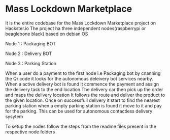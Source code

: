 # Mass Lockdown Marketplace
 It is the entire codebase for the Mass Lockdown Marketplace project on Hackster.io
The project ha three independent nodes(raspberrypi or beaglebone black) based on debian OS

Node 1 : Packaging BOT 

Node 2 : Delivery BOT

Node 3 : Parking Station

When a user do a payment to the first node i.e Packaging bot by cnanning the Qr code it looks for the autonomous deleivery bot services nearby.
When a active delivery bot is found it commence the payment and assign the delivery task to the end location 
The delivery car then pick up the order and maps the delivery location
It follows the route and deliver the product to the given location.
Once on successfull delivery it start to find the nearest parking station
when a empty parking station is found it move to it and pay for the parking.
This can be used for autonomous contactless delivery sysytem

To setup the nodes follow the steps from the readme files present in the respective node folders
